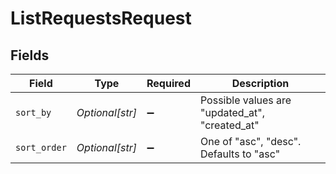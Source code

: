 # ListRequestsRequest


## Fields

| Field                                          | Type                                           | Required                                       | Description                                    |
| ---------------------------------------------- | ---------------------------------------------- | ---------------------------------------------- | ---------------------------------------------- |
| `sort_by`                                      | *Optional[str]*                                | :heavy_minus_sign:                             | Possible values are "updated_at", "created_at" |
| `sort_order`                                   | *Optional[str]*                                | :heavy_minus_sign:                             | One of "asc", "desc". Defaults to "asc"        |